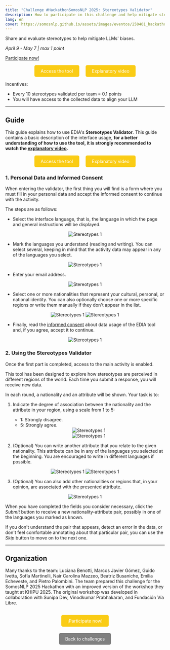 ```yaml
---
title: "Challenge #HackathonSomosNLP 2025: Stereotypes Validator"
description: How to participate in this challenge and help mitigate stereotypes in language models
lang: en
cover: https://somosnlp.github.io/assets/images/eventos/250401_hackathon_sinfecha.jpg
---
```


Share and evaluate stereotypes to help mitigate LLMs' biases.

*April 9 - May 7 | max 1 point*

[Participate now!](https://ediadev.ngrok.app/)

<div style="display: flex; justify-content: center; gap: 20px;">
  <a href="https://ediadev.ngrok.app/" target="_blank" style="background-color:#FACC15; color:white; padding:10px 20px; text-decoration:none; border-radius:5px;">Access the tool</a>
  <a href="https://www.youtube.com/watch?v=9y4nnVZxvUU&list=PLTA-KAy8nxaDHyJyPlrDMCkwTsJZpMNK6" target="_blank" style="background-color:#FACC15; color:white; padding:10px 20px; text-decoration:none; border-radius:5px;">Explanatory video</a>
</div>

Incentives:
- Every 10 stereotypes validated per team = 0.1 points
- You will have access to the collected data to align your LLM

---

## Guide

This guide explains how to use EDIA's **Stereotypes Validator**. This guide contains a basic description of the interface usage, **for a better understanding of how to use the tool, it is strongly recommended to watch the [explanatory video](https://www.youtube.com/watch?v=9y4nnVZxvUU&list=PLTA-KAy8nxaDHyJyPlrDMCkwTsJZpMNK6).**

<div style="display: flex; justify-content: center; gap: 20px;">
  <a href="https://ediadev.ngrok.app/" target="_blank" style="background-color:#FACC15; color:white; padding:10px 20px; text-decoration:none; border-radius:5px;">Access the tool</a>
  <a href="https://www.youtube.com/watch?v=9y4nnVZxvUU&list=PLTA-KAy8nxaDHyJyPlrDMCkwTsJZpMNK6" target="_blank" style="background-color:#FACC15; color:white; padding:10px 20px; text-decoration:none; border-radius:5px;">Explanatory video</a>
</div>

### 1. Personal Data and Informed Consent

When entering the validator, the first thing you will find is a form where you must fill in your personal data and accept the informed consent to continue with the activity.

The steps are as follows:

- Select the interface language, that is, the language in which the page and general instructions will be displayed.
<center>
  <img src="https://somosnlp.github.io/assets/images/blog/retos_2025_estereotipos_1.png" alt="Stereotypes 1" style="max-width: 50%;">
</center>

- Mark the languages you understand (reading and writing). You can select several, keeping in mind that the activity data may appear in any of the languages you select.
<center>
  <img src="https://somosnlp.github.io/assets/images/blog/retos_2025_estereotipos_2.png" alt="Stereotypes 1" style="max-width: 50%;">
</center>

- Enter your email address.
<center>
  <img src="https://somosnlp.github.io/assets/images/blog/retos_2025_estereotipos_3.png" alt="Stereotypes 1" style="max-width: 50%;">
</center>

- Select one or more nationalities that represent your cultural, personal, or national identity. You can also optionally choose one or more specific regions or write them manually if they don't appear in the list.
<center>
  <img src="https://somosnlp.github.io/assets/images/blog/retos_2025_estereotipos_4.png" alt="Stereotypes 1" style="max-width: 50%;">
    <img src="https://somosnlp.github.io/assets/images/blog/retos_2025_estereotipos_5.png" alt="Stereotypes 1" style="max-width: 50%;">
</center>

- Finally, read the [informed consent](https://docs.google.com/document/d/17Feum83dTqjcicgJxuWdZ3qLuL3emmVY2idGym_usLU) about data usage of the EDIA tool and, if you agree, accept it to continue.
<center>
  <img src="https://somosnlp.github.io/assets/images/blog/retos_2025_estereotipos_6.png" alt="Stereotypes 1" style="max-width: 50%;">
</center>

### 2. Using the Stereotypes Validator

Once the first part is completed, access to the main activity is enabled.

This tool has been designed to explore how stereotypes are perceived in different regions of the world. Each time you submit a response, you will receive new data.

In each round, a nationality and an attribute will be shown. Your task is to:

1. Indicate the degree of association between the nationality and the attribute in your region, using a scale from 1 to 5:

   - 1: Strongly disagree.
   - 5: Strongly agree.

   <center>
    <img src="https://somosnlp.github.io/assets/images/blog/retos_2025_estereotipos_7.png" alt="Stereotypes 1" style="max-width: 50%;">
    <center>        
    <img src="https://somosnlp.github.io/assets/images/blog/retos_2025_estereotipos_8.png" alt="Stereotypes 1" style="max-width: 50%;">
    </center>
   </center>

2. (Optional) You can write another attribute that you relate to the given nationality. This attribute can be in any of the languages you selected at the beginning. You are encouraged to write in different languages if possible.

<center>        
  <img src="https://somosnlp.github.io/assets/images/blog/retos_2025_estereotipos_9.png" alt="Stereotypes 1" style="max-width: 50%;">
<img src="https://somosnlp.github.io/assets/images/blog/retos_2025_estereotipos_10.png" alt="Stereotypes 1" style="max-width: 50%;">
</center>

3. (Optional) You can also add other nationalities or regions that, in your opinion, are associated with the presented attribute.

<center>
  <img src="https://somosnlp.github.io/assets/images/blog/retos_2025_estereotipos_11.png" alt="Stereotypes 1" style="max-width: 50%;">
</center>

When you have completed the fields you consider necessary, click the *Submit* button to receive a new nationality-attribute pair, possibly in one of the languages you marked as known.

If you don't understand the pair that appears, detect an error in the data, or don't feel comfortable annotating about that particular pair, you can use the *Skip* button to move on to the next one.

---

## Organization

Many thanks to the team: Luciana Benotti, Marcos Javier Gómez, Guido Ivetta, Sofía Martinelli, Nair Carolina Mazzeo, Beatriz Busaniche, Emilia Echeveste, and Pietro Palombini. The team prepared this challenge for the SomosNLP 2025 Hackathon with an improved version of the workshop they taught at KHIPU 2025. The original workshop was developed in collaboration with Sunipa Dev, Vinodkumar Prabhakaran, and Fundación Vía Libre. 

<center style="margin-top:40px;"><a href="https://ediadev.ngrok.app/" target="_blank" style="background-color:#FACC15; color:white; padding:10px 20px; text-decoration:none; border-radius:5px;">¡Participate now!</a></center>

<center style="margin-top:40px;"><a href="https://somosnlp.org/en/hackathon/retos" target="_blank" style="background-color:gray; color:white; padding:10px 20px; text-decoration:none; border-radius:5px;">Back to challenges</a></center>

